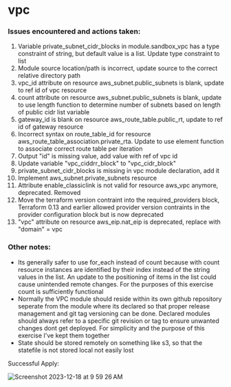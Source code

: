 # vpc

### Issues encountered and actions taken:

1. Variable private_subnet_cidr_blocks in module.sandbox_vpc has a type constraint of string, but default value is a list. Update type constraint to list
2. Module source location/path is incorrect, update source to the correct relative directory path
3. vpc_id attribute on resource aws_subnet.public_subnets is blank, update to ref id of vpc resource
4. count attribute on resource aws_subnet.public_subnets is blank, update to use length function to determine number of subnets based on length of public cidr list variable
5. gateway_id is blank on resource aws_route_table.public_rt, update to ref id of gateway resource
6. Incorrect syntax on route_table_id for resource aws_route_table_association.private_rta. Update to use element function to associate correct route table per iteration
7. Output "id" is missing value, add value with ref of vpc id
8. Update variable "vpc_ciddrr_block" to "vpc_cidr_block"
9. private_subnet_cidr_blocks is missing in vpc module declaration, add it
10. Implement aws_subnet.private_subnets resource
11. Attribute enable_classiclink is not valid for resource aws_vpc anymore, deprecated. Removed
12. Move the terraform version contraint into the required_providers block, Terraform 0.13 and earlier allowed provider version contraints in the provider configuration block but is now deprecated
13. "vpc" attribute on resource aws_eip.nat_eip is deprecated, replace with "domain" = vpc

### Other notes:

- Its generally safer to use for_each instead of count because with count resource instances are identified by their index instead of the string values in the list. An update to the positioning of items in the list could cause unintended remote changes. For the purposes of this exercise count is sufficiently functional
- Normally the VPC module should reside within its own github repository seperate from the module where its declared so that proper release management and git tag versioning can be done. Declared modules should always refer to a specific git revision or tag to ensure unwanted changes dont get deployed. For simplicity and the purpose of this exercise I've kept them together
- State should be stored remotely on something like s3, so that the statefile is not stored local not easily lost

Successful Apply:

![Screenshot 2023-12-18 at 9 59 26 AM](https://github.com/nciaccio-cisco/vpc/assets/124817502/fc61b1a3-87e2-4d13-9153-6f0a069e39e0)

